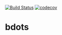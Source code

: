 [![Build Status](https://travis-ci.com/collinn/bdots.svg?branch=master)](https://travis-ci.com/collinn/bdots)
[![codecov](https://codecov.io/gh/collinn/bdots/branch/master/graph/badge.svg?token=OKR57ML9I6)](https://app.codecov.io/gh/collinn/bdots)
# bdots
